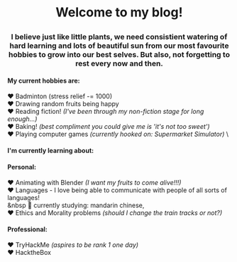 # <p style="text-align: center;"> Welcome to my blog! </p> 

###  <p style="text-align: center;"> I believe just like little plants, we need consistient watering of **hard learning** and lots of beautiful sun from our most favourite **hobbies** to grow into our best selves. But also, not forgetting to rest every now and then.  </p>  

#### **My current hobbies are:**

❤️ Badminton (stress relief -= 1000) \
❤️ Drawing random fruits being happy \
❤️ Reading fiction! *(I've been through my non-fiction stage for long enough...)* \
❤️ Baking! *(best compliment you could give me is 'it's not too sweet')*\
❤️ Playing computer games *(currently hooked on: Supermarket Simulator)* \

####  **I'm currently learning about:**
#### **Personal:**
  ❤️ Animating with Blender *(I want my fruits to come alive!!!)*\
  ❤️ Languages - I love being able to communicate with people of all sorts of languages! \
   &nbsp 🖤 currently studying: mandarin chinese, \
  ❤️ Ethics and Morality problems *(should I change the train tracks or not?)* 
  


#### **Professional:**
  ❤️ TryHackMe *(aspires to be rank 1 one day)*\
  ❤️ HacktheBox 
